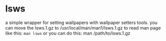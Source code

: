 # lsws
a simple wrapper for setting wallpapers with wallpaper setters tools.
you can move the lsws.1.gz to /usr/local/man/man1/lsws.1.gz to read man page like this: `man lsws`
or you can do this: man /path/to/lsws.1.gz
